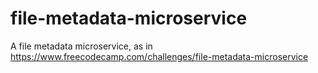 # file-metadata-microservice
A file metadata microservice, as in https://www.freecodecamp.com/challenges/file-metadata-microservice
